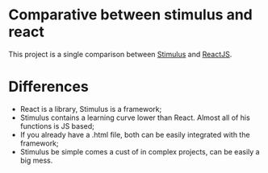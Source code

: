 # Comparative between stimulus and react 
This project is a single comparison between [Stimulus](https://stimulus.hotwired.dev/) and [ReactJS](https://reactjs.org/).


# Differences
- React is a library, Stimulus is a framework;
- Stimulus contains a learning curve lower than React. Almost all of his functions is JS based;
- If you already have a .html file, both can be easily integrated with the framework;
- Stimulus be simple comes a cust of in complex projects, can be easily a big mess.